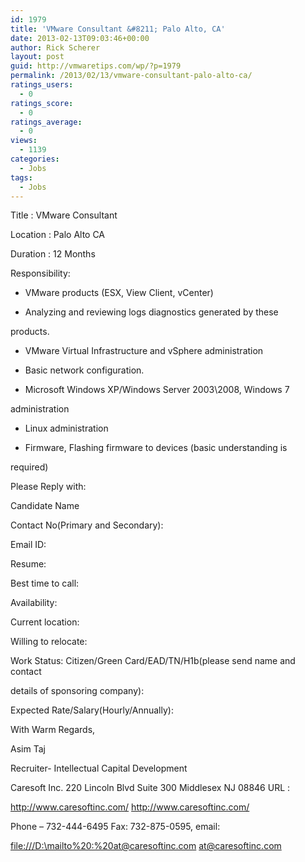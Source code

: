 ```yaml
---
id: 1979
title: 'VMware Consultant &#8211; Palo Alto, CA'
date: 2013-02-13T09:03:46+00:00
author: Rick Scherer
layout: post
guid: http://vmwaretips.com/wp/?p=1979
permalink: /2013/02/13/vmware-consultant-palo-alto-ca/
ratings_users:
  - 0
ratings_score:
  - 0
ratings_average:
  - 0
views:
  - 1139
categories:
  - Jobs
tags:
  - Jobs
---
```

Title : VMware Consultant

Location : Palo Alto CA

Duration : 12 Months

Responsibility:

* VMware products (ESX, View Client, vCenter)
  
* Analyzing and reviewing logs diagnostics generated by these
  
products.
  
* VMware Virtual Infrastructure and vSphere administration
  
* Basic network configuration.
  
* Microsoft Windows XP/Windows Server 2003\2008, Windows 7
  
administration
  
* Linux administration
  
* Firmware, Flashing firmware to devices (basic understanding is
  
required)

Please Reply with: 

Candidate Name
  
Contact No(Primary and Secondary):
  
Email ID:
  
Resume:
  
Best time to call:
  
Availability:
  
Current location:
  
Willing to relocate:
  
Work Status: Citizen/Green Card/EAD/TN/H1b(please send name and contact
  
details of sponsoring company):
  
Expected Rate/Salary(Hourly/Annually): 

With Warm Regards,

Asim Taj 

Recruiter- Intellectual Capital Development
  
Caresoft Inc. 220 Lincoln Blvd Suite 300 Middlesex NJ 08846 URL :
  
<http://www.caresoftinc.com/> http://www.caresoftinc.com/
  
Phone &#8211; 732-444-6495 Fax: 732-875-0595, email:
  
<file:///D:\mailto%20:%20at@caresoftinc.com> at@caresoftinc.com
